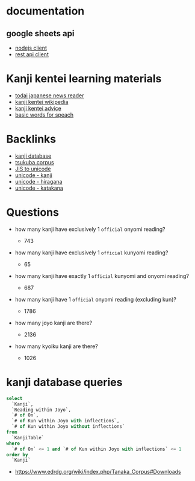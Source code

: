 # documentation

## google sheets api

- [nodejs client](https://github.com/googleapis/google-api-nodejs-client)
- [rest api client](https://developers.google.com/sheets/api/reference/rest)

# Kanji kentei learning materials

- [todai japanese news reader](https://easyjapanese.net/)
- [kanji kentei wikipedia](https://en.wikipedia.org/wiki/Kanji_Kentei)
- [kanji kentei advice](https://roshiajin.jp/kankenlevel1/)
- [basic words for speach](https://en.wiktionary.org/wiki/Appendix:1000_Japanese_basic_words)

# Backlinks

- [kanji database](https://www.kanjidatabase.com/sql.php)
- [tsukuba corpus](https://tsukubawebcorpus.jp/search/)
- [JIS to unicode](https://www.unicode.org/Public/MAPPINGS/OBSOLETE/EASTASIA/JIS/JIS0208.TXT)
- [unicode - kanji](https://www.unicode.org/charts/PDF/U4E00.pdf)
- [unicode - hiragana](https://www.unicode.org/charts/PDF/U3040.pdf)
- [unicode - katakana](https://www.unicode.org/charts/PDF/U30A0.pdf)

# Questions

- how many kanji have exclusively 1 `official` onyomi reading?
  - 743

- how many kanji have exclusively 1 `official` kunyomi reading?
  - 65

- how many kanji have exactly 1 `official` kunyomi and onyomi reading?
  - 687

- how many kanji have 1 `official` onyomi reading (excluding kun)?
  - 1786

- how many joyo kanji are there?
  - 2136

- how many kyoiku kanji are there?
  - 1026

# kanji database queries
```sql
select 
  `Kanji`,
  `Reading within Joyo`,
  `# of On`,
  `# of Kun within Joyo with inflections`,
  `# of Kun within Joyo without inflections`
from 
  `KanjiTable`
where 
  `# of On` <= 1 and `# of Kun within Joyo with inflections` <= 1
order by 
  `Kanji`
```

- https://www.edrdg.org/wiki/index.php/Tanaka_Corpus#Downloads